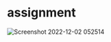 # assignment

![Screenshot 2022-12-02 052514](https://user-images.githubusercontent.com/92334601/205235047-d25398be-5b74-4556-a6f4-e3c250aa03b6.jpg)


